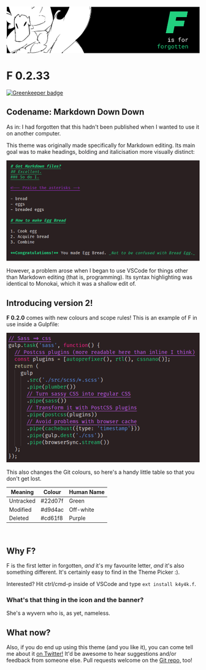 ![F... is for forgotten.](img/a.png)

# F 0.2.33

[![Greenkeeper badge](https://badges.greenkeeper.io/by-k4y4k/F-vscode-theme.svg)](https://greenkeeper.io/)

## Codename: Markdown Down Down

As in: I had forgotten that this hadn't been published when I wanted to use it on another computer.

This theme was originally made specifically for Markdown editing. Its main goal was to make headings, bolding and italicisation more visually distinct:

![An example of the theme:](img/example-md.png)

However, a problem arose when I began to use VSCode for things other than Markdown editing (that is, programming). Its syntax highlighting was identical to Monokai, which it was a shallow edit of.

## Introducing version 2!

**F 0.2.0** comes with new colours and scope rules! This is an example of F in use inside a Gulpfile:

![q](img/example-js.png)

This also changes the Git colours, so here's a handy little table so that you don't get lost.

| **Meaning** | **Colour** | **Human Name** |
| ----------- | ---------- | -------------- |
| Untracked   | #22d07f    | Green          |
| Modified    | #d9d4ac    | Off-white      |
| Deleted     | #cd61f8    | Purple         |

<br />

## Why F?

F is the first letter in forgotten, _and_ it's my favourite letter, _and_ it's also something different. It's certainly easy to find in the Theme Picker :).

Interested? Hit ctrl/cmd-p inside of VSCode and type `ext install k4y4k.f`.

### What's that thing in the icon and the banner?

She's a wyvern who is, as yet, nameless.

## What now?

Also, if you do end up using this theme (and you like it), you can come tell me about it [on Twitter!](https://twitter.com/by_k4y4k) It'd be awesome to hear suggestions and/or feedback from someone else. Pull requests welcome on the [Git repo,](https://github.com/by-k4y4k/F-vscode-theme) too!
